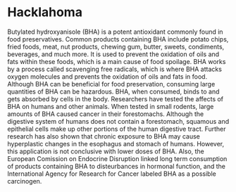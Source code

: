 # Hacklahoma

Butylated hydroxyanisole (BHA) is a potent antioxidant commonly found in food preservatives. Common products containing BHA include potato chips, fried foods, meat, nut products, chewing gum, butter, sweets, condiments, beverages, and much more. It is used to prevent the oxidation of oils and fats within these foods, which is a main cause of food spoilage. BHA works by a process called scavenging free radicals, which is where BHA attacks oxygen molecules and prevents the oxidation of oils and fats in food. Although BHA can be beneficial for food preservation, consuming large quantities of BHA can be hazardous. BHA, when consumed, binds to and gets absorbed by cells in the body.  Researchers have tested the affects of BHA on humans and other animals. When tested in small rodents, large amounts of BHA caused cancer in their forestomachs. Although the digestive system of humans does not contain a forestomach, squamous and epithelial cells make up other portions of the human digestive tract. Further research has also shown that chronic exposure to BHA may cause hyperplastic changes in the esophagus and stomach of humans. However, this application is not conclusive with lower doses of BHA. Also, the European Comission on Endocrine Disruption linked long term consumption of products containing BHA to disteurbances in hormonal function, and the International Agency for Research for Cancer labeled BHA as a possible carcinogen.  
